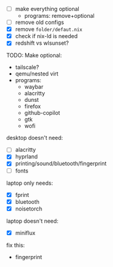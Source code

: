 - [ ] make everything optional
  - programs: remove+optional
- [ ] remove old configs
- [x] remove `folder/defaut.nix`
- [x] check if nix-ld is needed
- [x] redshift vs wlsunset?

TODO: Make optional:
- tailscale?
- qemu/nested virt
- programs:
  - waybar
  - alacritty
  - dunst
  - firefox
  - github-copilot
  - gtk
  - wofi

desktop doesn't need:
- [ ] alacritty
- [x] hyprland
- [x] printing/sound/bluetooth/fingerprint
- [ ] fonts

laptop only needs:
- [x] fprint
- [x] bluetooth
- [x] noisetorch

laptop doesn't need:
- [x] miniflux

fix this:
- fingerprint
